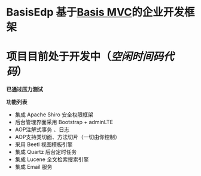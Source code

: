 BasisEdp 基于[Basis MVC](https://github.com/threefish/basisMvc "Basis MVC")的企业开发框架
================================================================================
项目目前处于开发中（_空闲时间码代码_）
======
**已通过压力测试**

**功能列表**
*   集成 Apache Shiro 安全权限框架
*   后台管理界面采用 Bootstrap + adminLTE
*   AOP注解式事务 、日志
*   AOP支持类切面、方法切片（一切由你控制）
*   采用 Beetl 视图模板引擎
*   集成 Quartz 后台定时任务
*   集成 Lucene 全文检索搜索引擎
*   集成 Email 服务

